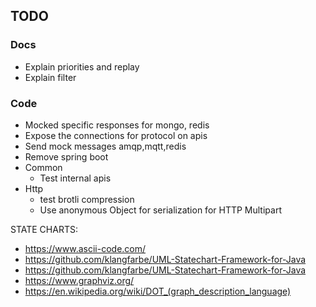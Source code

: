 ## TODO

### Docs

* Explain priorities and replay
* Explain filter

### Code

* Mocked specific responses for mongo, redis
* Expose the connections for protocol on apis
* Send mock messages amqp,mqtt,redis
* Remove spring boot
* Common
    * Test internal apis
* Http
    * test brotli compression
    * Use anonymous Object for serialization for HTTP Multipart

STATE CHARTS:

* https://www.ascii-code.com/
* https://github.com/klangfarbe/UML-Statechart-Framework-for-Java
* https://github.com/klangfarbe/UML-Statechart-Framework-for-Java
* https://www.graphviz.org/
* https://en.wikipedia.org/wiki/DOT_(graph_description_language)